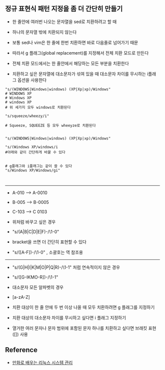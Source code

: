 
## 정규 표현식 패턴 지정을 좀 더 간단히 만들기

- 한 줄안에 여러번 나오는 문자열을 sed로 치환하려고 할 때 
- 하나의 문자열 밖에 치환되지 않는다
- 보통 sed나 vim은 한 줄에 한번 치환하면 바로 다음줄로 넘어가기 때문


- 따라서 g 플래그(global replacement)를 지정해서 전체 치환 모드로 만든다
- 전체 치환 모드에서는 한 줄안에서 해당하는 모든 부분을 치환한다 

- 치환하고 싶은 문자열에 대소문자가 섞여 있을 때 대소문자 차이를 무시하는 i플래그 옵션을 사용한다 

```
"s/(WINDOWS|Windows|windows) (XP|Xp|xp)/Windows"
# WINDOWS XP
# Windows XP
# windows XP
# 위 세가지 모두 windows로 치환된다 
```


```
"s/squeeze/wheezy/i"

# Squeeze, SQUEEZE 등 모두 wheeyze로 치환된다 

```


```

"s/(WINDOWS|Windows|windows) (XP|Xp|xp)/Windows"

"s/(Windows XP/windows/i
#아래와 같이 간단하게 바꿀 수 있다


# g플래그와 i플래그는 같이 쓸 수 있다
"s/Windows XP/Windows/gi"



```

<hr>


- A-010 --> A-0010
- B-005 --> B-0005
- C-103 --> C 0103


- 위처럼 바꾸고 싶은 경우 
- "s/(A|B|C|D|E|F)-/\1-0" 


- bracket을 쓰면 더 간단히 표현할 수 있다
- "s/([A-F])-/\1-0" , 소괄호는 역 참조용

<hr>

- "s/(G|H|I|K|M|O|P|Q|R)-/\1-1" 처럼 연속적이지 않은 경우


- "s/([G-IKMO-R])-/\1-1"


- 대소문자 모든 알파벳의 경우
- [a-zA-Z]

- 치환 대상이 한 줄 안에 두 번 이상 나올 때 모두 치환하려면 g 플래그를 지정하기
- 치환 대상의 대소문자 차이를 무시하고 싶다면 i 플래그 지정하기
- 열거한 여러 문자나 문자 범위에 포함된 문자 하나를 치환하고 싶다면 브래킷 표현([]) 사용

## Reference
- [만화로 배우는 리눅스 시스템 관리](http://www.yes24.com/Product/Goods/32402055?Acode=101)
